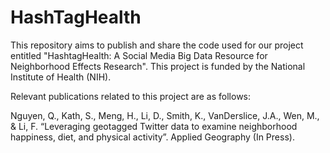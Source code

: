 # HashTagHealth
This repository aims to publish and share the code used for our project entitled "HashtagHealth: A Social Media Big Data Resource for Neighborhood Effects Research". This project is funded by the National Institute of Health (NIH).

Relevant publications related to this project are as follows:

Nguyen, Q., Kath, S., Meng, H., Li, D., Smith, K., VanDerslice, J.A., Wen, M., & Li, F. “Leveraging geotagged Twitter data to examine neighborhood happiness, diet, and physical activity”. Applied Geography (In Press). 
